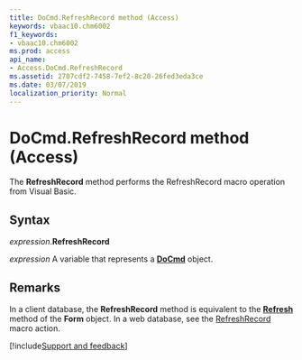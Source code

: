 ```yaml
---
title: DoCmd.RefreshRecord method (Access)
keywords: vbaac10.chm6002
f1_keywords:
- vbaac10.chm6002
ms.prod: access
api_name:
- Access.DoCmd.RefreshRecord
ms.assetid: 2707cdf2-7458-7ef2-8c20-26fed3eda3ce
ms.date: 03/07/2019
localization_priority: Normal
---
```



# DoCmd.RefreshRecord method (Access)

The **RefreshRecord** method performs the RefreshRecord macro operation from Visual Basic.


## Syntax

_expression_.**RefreshRecord**

_expression_ A variable that represents a **[DoCmd](Access.DoCmd.md)** object.


## Remarks

In a client database, the **RefreshRecord** method is equivalent to the **[Refresh](Access.Form.Refresh.md)** method of the **Form** object. In a web database, see the [RefreshRecord](overview/Access.md) macro action.



[!include[Support and feedback](~/includes/feedback-boilerplate.md)]
